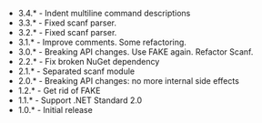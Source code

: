 * 3.4.* - Indent multiline command descriptions
* 3.3.* - Fixed scanf parser.
* 3.2.* - Fixed scanf parser.
* 3.1.* - Improve comments. Some refactoring.
* 3.0.* - Breaking API changes. Use FAKE again. Refactor Scanf.
* 2.2.* - Fix broken NuGet dependency 
* 2.1.* - Separated scanf module
* 2.0.* - Breaking API changes: no more internal side effects
* 1.2.* - Get rid of FAKE
* 1.1.* - Support .NET Standard 2.0
* 1.0.* - Initial release

